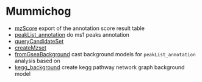 # Mummichog



+ [mzScore](Mummichog/mzScore.1) export of the annotation score result table
+ [peakList_annotation](Mummichog/peakList_annotation.1) do ms1 peaks annotation
+ [queryCandidateSet](Mummichog/queryCandidateSet.1) 
+ [createMzset](Mummichog/createMzset.1) 
+ [fromGseaBackground](Mummichog/fromGseaBackground.1) cast background models for ``peakList_annotation`` analysis based on
+ [kegg_background](Mummichog/kegg_background.1) create kegg pathway network graph background model
